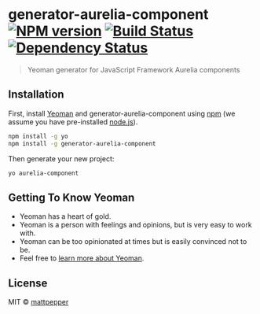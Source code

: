 # generator-aurelia-component [![NPM version][npm-image]][npm-url] [![Build Status][travis-image]][travis-url] [![Dependency Status][daviddm-image]][daviddm-url]
> Yeoman generator for JavaScript Framework Aurelia components

## Installation

First, install [Yeoman](http://yeoman.io) and generator-aurelia-component using [npm](https://www.npmjs.com/) (we assume you have pre-installed [node.js](https://nodejs.org/)).

```bash
npm install -g yo
npm install -g generator-aurelia-component
```

Then generate your new project:

```bash
yo aurelia-component
```

## Getting To Know Yeoman

 * Yeoman has a heart of gold.
 * Yeoman is a person with feelings and opinions, but is very easy to work with.
 * Yeoman can be too opinionated at times but is easily convinced not to be.
 * Feel free to [learn more about Yeoman](http://yeoman.io/).

## License

MIT © [mattpepper](http://github.com/mattpepper)


[npm-image]: https://badge.fury.io/js/generator-aurelia-component.svg
[npm-url]: https://npmjs.org/package/generator-aurelia-component
[travis-image]: https://travis-ci.org/mattpepper/generator-aurelia-component.svg?branch=master
[travis-url]: https://travis-ci.org/mattpepper/generator-aurelia-component
[daviddm-image]: https://david-dm.org/mattpepper/generator-aurelia-component.svg?theme=shields.io
[daviddm-url]: https://david-dm.org/mattpepper/generator-aurelia-component
